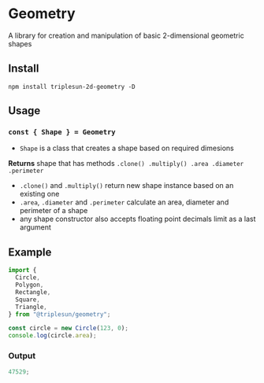 # Geometry

A library for creation and manipulation of basic 2-dimensional geometric shapes

## Install

```
npm install triplesun-2d-geometry -D
```

## Usage

### `const { Shape } = Geometry`

- `Shape` is a class that creates a shape based on required dimesions

**Returns** shape that has methods `.clone() .multiply() .area .diameter .perimeter`

- `.clone()` and `.multiply()` return new shape instance based on an existing one
- `.area`, `.diameter` and `.perimeter` calculate an area, diameter and perimeter of a shape
- any shape constructor also accepts floating point decimals limit as a last argument

## Example

```js
import {
  Circle,
  Polygon,
  Rectangle,
  Square,
  Triangle,
} from "@triplesun/geometry";

const circle = new Circle(123, 0);
console.log(circle.area);
```

### Output

```js
47529;
```
